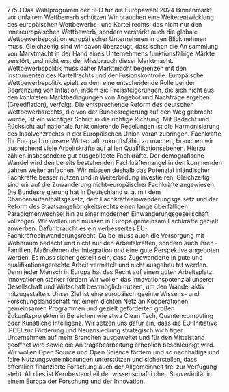 7 /50
Das Wahlprogramm der SPD für die Europawahl 2024
Binnenmarkt vor unfairem Wettbewerb schützen
Wir brauchen eine Weiterentwicklung des europäischen Wettbewerbs- und Kartellrechts, das nicht nur 
den innereuropäischen Wettbewerb, sondern verstärkt auch die globale Wettbewerbsposition europäi­
scher Unternehmen in den Blick nehmen muss. Gleichzeitig sind wir davon überzeugt, dass schon die An­
sammlung von Marktmacht in der Hand eines Unternehmens funktionsfähige Märkte zerstört, und nicht 
erst der Missbrauch dieser Marktmacht. Wettbewerbspolitik muss daher Marktmacht begrenzen mit
den Instrumenten des Kartellrechts und der Fusionskontrolle. Europäische Wettbewerbspolitik spielt zu­
dem eine entscheidende Rolle bei der Begrenzung von Inflation, indem sie Preissteigerungen, die sich 
nicht aus den konkreten Marktbedingungen von Angebot und Nachfrage ergeben (Greedflation), verfolgt. 
Die entsprechende Reform des deutschen Wettbewerbsrechts, die von der Bundesregierung auf den Weg 
gebracht wurde, ist ein wichtiger Schritt in die richtige Richtung. Mit Bedacht und Rücksicht auf nationale 
funktionierende Regelungen ist die Harmonisierung des Insolvenzrechts in der Europäischen Union voran­
zubringen.
Fachkräfte für Europa
Um unsere Wirtschaft zukunftsfähig zu machen, brauchen wir ausreichend viele Arbeitskräfte auf al­
len Qualifikationsebenen. Hierzu zählen insbesondere gut ausgebildete Fachkräfte. Der demografische 
Wandel wird den bereits bestehenden Fachkräftemangel in den kommenden Jahren weiter anfachen. 
Wir müssen deshalb das Potenzial inländischer Fachkräfte besser nutzen und in Weiterbildung investie­
ren. Gleichzeitig sind wir auf die Zuwanderung nicht-europäischer Fachkräfte angewiesen. Die Bundesre­
gierung hat in Deutschland u. a. mit dem Chancenaufenthaltsgesetz, dem Fachkräfteeinwanderungsge­
setz und der Reform des Staatsangehörigkeitsrechts einen lange überfälligen Paradigmenwechsel hin 
zu einer modernen Einwanderungsgesellschaft vollzogen. Wir wollen und müssen in Europa gemeinsam 
Fachkräfte gezielt anwerben. Dafür braucht es ein verbessertes EU-Fachkräfteeinwanderungsrecht. Da­
bei muss auch die Versorgung mit Wohnraum bedacht und nicht nur den Arbeitskräften, sondern auch 
ihren ­
Familien, Maßnahmen der Integration und eine gute Perspektive angeboten werden. Es muss sicher­
gestellt sein, dass Zugewanderte in gute und qualifikationsgerechte Arbeit vermittelt und nicht ausgebeu­
tet werden. Denn jeder Mensch in Europa hat das Recht auf einen guten Arbeitsplatz.
Innovationen stärker fördern
Wir wollen das Innovationspotenzial unserer Gesellschaft und Wirtschaft bestmöglich nutzen, um den 
Wandel aktiv mitzugestalten. Unser Ziel ist eine europäisch geeinte Wissens- und Forschungslandschaft 
mit einem dichten Netz an Kooperationen, gemeinsamen Programmen und gezielt geförderten großen 
Zukunftsprojekten in Bereichen wie etwa Clean Tech, Quantencomputing oder Künstliche Intelligenz. 
Wir setzen uns dafür ein, dass die EU-Initiative IPCEI zur Förderung und Neuansiedlung strategisch wich­
tiger Unternehmen auf mehr Branchen ausgeweitet und für den Mittelstand geöffnet wird sowie die An­
tragsbearbeitung erheblich beschleunigt wird. Wir wollen Open Source und Open Science fördern und so 
nachhaltige und faire Nutzungsvereinbarungen unterstützen und sicherstellen, dass öffentlich finanzierte 
Forschung auch der Allgemeinheit frei zur Verfügung steht. All dies ist Kernbestandteil der wissenschaftli­
chen Souveränität in einem Europa der Forschung und der Innovation.
